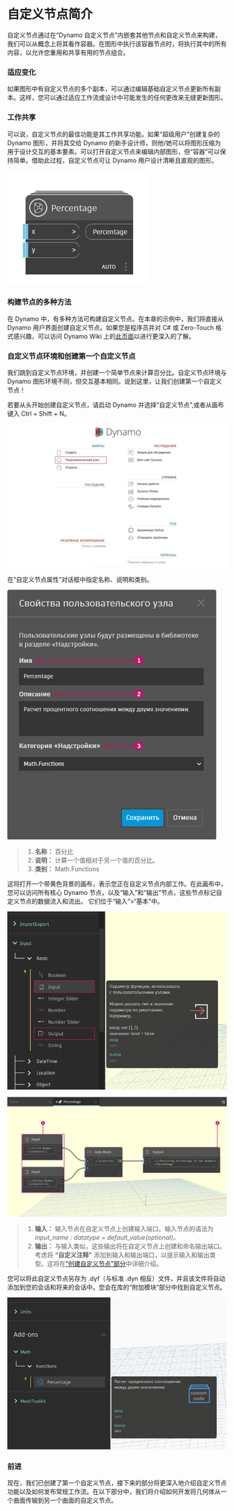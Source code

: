 # 自定义节点简介

自定义节点通过在“Dynamo 自定义节点”内嵌套其他节点和自定义节点来构建，我们可以从概念上将其看作容器。在图形中执行该容器节点时，将执行其中的所有内容，以允许您重用和共享有用的节点组合。

### 适应变化

如果图形中有自定义节点的多个副本，可以通过编辑基础自定义节点更新所有副本。这样，您可以通过适应工作流或设计中可能发生的任何更改来无缝更新图形。

### 工作共享

可以说，自定义节点的最佳功能是其工作共享功能。如果“超级用户”创建复杂的 Dynamo 图形，并将其交给 Dynamo 的新手设计师，则他/她可以将图形压缩为用于设计交互的基本要素。可以打开自定义节点来编辑内部图形，但“容器”可以保持简单。借助此过程，自定义节点可让 Dynamo 用户设计清晰且直观的图形。

![](<../images/6-1/1/custom node intro - work sharing 01.jpg>)

### 构建节点的多种方法

在 Dynamo 中，有多种方法可构建自定义节点。在本章的示例中，我们将直接从 Dynamo 用户界面创建自定义节点。如果您是程序员并对 C# 或 Zero-Touch 格式感兴趣，可以访问 Dynamo Wiki 上的[此页面](https://github.com/DynamoDS/Dynamo/wiki/How-To-Create-Your-Own-Nodes)以进行更深入的了解。

### 自定义节点环境和创建第一个自定义节点

我们跳到自定义节点环境，并创建一个简单节点来计算百分比。自定义节点环境与 Dynamo 图形环境不同，但交互基本相同。说到这里，让我们创建第一个自定义节点！

若要从头开始创建自定义节点，请启动 Dynamo 并选择“自定义节点”,或者从画布键入 Ctrl + Shift + N。

![](<../images/6-1/1/custom node intro - custom node environment 01.jpg>)

在“自定义节点属性”对话框中指定名称、说明和类别。

![](<../images/6-1/1/custom node intro - custom node environment 02.jpg>)

> 1. **名称：** 百分比
> 2. **说明：** 计算一个值相对于另一个值的百分比。
> 3. **类别：** Math.Functions

这将打开一个带黄色背景的画布，表示您正在自定义节点内部工作。在此画布中，您可以访问所有核心 Dynamo 节点，以及“输入”和“输出”节点，这些节点标记自定义节点的数据流入和流出。 它们位于“输入”>“基本”中。

![](<../images/6-1/1/custom node intro - custom node environment 03.jpg>)

![](<../images/6-1/1/custom node intro - custom node environment 04.jpg>)

> 1. **输入：** 输入节点在自定义节点上创建输入端口。输入节点的语法为 _input\_name : datatype = default\_value(optional)。_
> 2. **输出：** 与输入类似，这些输出将在自定义节点上创建和命名输出端口。考虑将 **“自定义注释”** 添加到输入和输出端口，以提示输入和输出类型。这将在[“创建自定义节点”部分](2-creating.md)中详细介绍。

您可以将此自定义节点另存为 .dyf（与标准 .dyn 相反）文件，并且该文件将自动添加到您的会话和将来的会话中。您会在库的“附加模块”部分中找到自定义节点。

![](<../images/6-1/1/custom node intro - custom node environment 05.jpg>)

### 前进

现在，我们已创建了第一个自定义节点，接下来的部分将更深入地介绍自定义节点功能以及如何发布常规工作流。在以下部分中，我们将介绍如何开发将几何体从一个曲面传输到另一个曲面的自定义节点。
